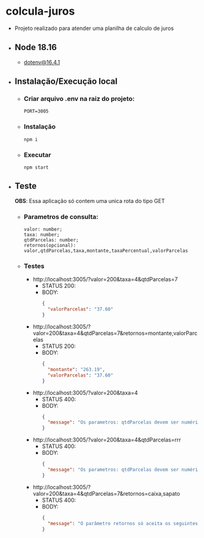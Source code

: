 # colcula-juros

- Projeto realizado para atender uma planilha de calculo de juros

- ## Node 18.16

  - dotenv@16.4.1

- ## Instalação/Execução local

  - ### Criar arquivo .env na raiz do projeto:
    ```
    PORT=3005
    ```
  - ### Instalação
    ```
    npm i
    ```
  - ### Executar
    ```
    npm start
    ```

- ## Teste

  **OBS**: Essa aplicação só contem uma unica rota do tipo GET

  - ### Parametros de consulta:
    ```
    valor: number;
    taxa: number;
    qtdParcelas: number;
    retornos(opcional): valor,qtdParcelas,taxa,montante,taxaPercentual,valorParcelas
    ```
  - ### Testes
    - http://localhost:3005/?valor=200&taxa=4&qtdParcelas=7
      - STATUS 200:
      - BODY:
        ```JSON
        {
          "valorParcelas": "37.60"
        }
        ```
    - http://localhost:3005/?valor=200&taxa=4&qtdParcelas=7&retornos=montante,valorParcelas
      - STATUS 200:
      - BODY:
        ```JSON
        {
          "montante": "263.19",
          "valorParcelas": "37.60"
        }
        ```
    - http://localhost:3005/?valor=200&taxa=4
      - STATUS 400:
      - BODY:
        ```JSON
        {
          "message": "Os parametros: qtdParcelas devem ser numéricos!"
        }
        ```
    - http://localhost:3005/?valor=200&taxa=4&qtdParcelas=rrr
      - STATUS 400:
      - BODY:
        ```JSON
        {
          "message": "Os parametros: qtdParcelas devem ser numéricos!"
        }
        ```
    - http://localhost:3005/?valor=200&taxa=4&qtdParcelas=7&retornos=caixa,sapato
      - STATUS 400:
      - BODY:
        ```JSON
        {
          "message": "O parâmetro retornos só aceita os seguintes valores: valor, qtdParcelas, taxa, montante, taxaPercentual e valorParcelas."
        }
        ```
